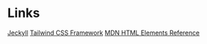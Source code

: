 # Links

[Jeckyll](https://jekyllrb.com/)
[Tailwind CSS Framework](https://tailwindcss.com/)
[MDN HTML Elements Reference](https://developer.mozilla.org/en-US/docs/Web/HTML/Element)